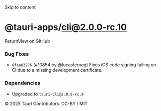 Skip to content
# @tauri-apps/cli@2.0.0-rc.10
ReturnView on GitHub
### Bug Fixes
  * `6faa03276` (#10854 by @lucasfernog) Fixes iOS code signing failing on CI due to a missing development certificate.


### Dependencies
  * Upgraded to `tauri-cli@2.0.0-rc.9`


© 2025 Tauri Contributors. CC-BY / MIT
